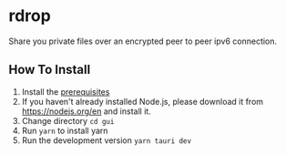# rdrop

Share you private files over an encrypted peer to peer ipv6 connection.

## How To Install
1. Install the [prerequisites](https://tauri.app/v1/guides/getting-started/prerequisites)
2. If you haven't already installed Node.js, please download it from https://nodejs.org/en and install it.
3. Change directory `cd gui`
4. Run `yarn` to install yarn
5. Run the development version `yarn tauri dev`
